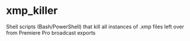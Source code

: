 # xmp_killer
Shell scripts (Bash/PowerShell) that kill all instances of .xmp files left over from Premiere Pro broadcast exports
